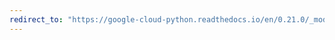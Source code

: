 ```yaml
---
redirect_to: "https://google-cloud-python.readthedocs.io/en/0.21.0/_modules/google/cloud/monitoring/group.html"
---
```

